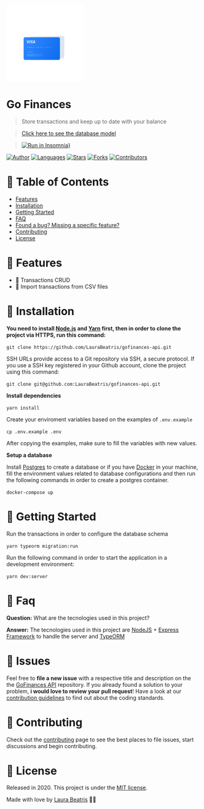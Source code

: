 <p align="left">
   <img src=".github/logo-docs.gif" width="200"/>
</p>

# Go Finances

> Store transactions and keep up to date with your balance

> [Click here to see the database model](https://dbdiagram.io/d/5ec2703039d18f5553ff5e91)

> [![Run in Insomnia}](https://insomnia.rest/images/run.svg)](https://insomnia.rest/run/?label=GoFinances%20API&uri=https%3A%2F%2Fraw.githubusercontent.com%2FLauraBeatris%2Fgofinances-api%2Fmaster%2F.github%2Fdocumentation.json)

[![Author](https://img.shields.io/badge/author-LauraBeatris-1E78F6?style=flat-square)](https://github.com/LauraBeatris)
[![Languages](https://img.shields.io/github/languages/count/LauraBeatris/gofinances-api?color=%231E78F6&style=flat-square)](#)
[![Stars](https://img.shields.io/github/stars/LauraBeatris/gofinances-api?color=1E78F6&style=flat-square)](https://github.com/LauraBeatris/gofinances-api/stargazers)
[![Forks](https://img.shields.io/github/forks/LauraBeatris/gofinances-api?color=%231E78F6&style=flat-square)](https://github.com/LauraBeatris/gofinances-api/network/members)
[![Contributors](https://img.shields.io/github/contributors/LauraBeatris/gofinances-api?color=1E78F6&style=flat-square)](https://github.com/LauraBeatris/gofinances-api/graphs/contributors)
# :pushpin: Table of Contents

* [Features](#rocket-features)
* [Installation](#construction_worker-installation)
* [Getting Started](#runner-getting-started)
* [FAQ](#postbox-faq)
* [Found a bug? Missing a specific feature?](#bug-issues)
* [Contributing](#tada-contributing)
* [License](#closed_book-license)

# :rocket: Features

* 🌴 Transactions CRUD
*  📂 Import transactions from CSV files

# :construction_worker: Installation

**You need to install [Node.js](https://nodejs.org/en/download/) and [Yarn](https://yarnpkg.com/) first, then in order to clone the project via HTTPS, run this command:**

```git clone https://github.com/LauraBeatris/gofinances-api.git```

SSH URLs provide access to a Git repository via SSH, a secure protocol. If you use a SSH key registered in your Github account, clone the project using this command:

```git clone git@github.com:LauraBeatris/gofinances-api.git```

**Install dependencies**

```yarn install```

Create your enviroment variables based on the examples of ```.env.example```

```cp .env.example .env```

After copying the examples, make sure to fill the variables with new values.

**Setup a database**

Install [Postgres](https://www.postgresql.org/) to create a database or if you have [Docker](https://www.docker.com/) in your machine, fill the environment values related to database configurations and then run the following commands in order to create a postgres container.

```docker-compose up```

# :runner: Getting Started

Run the transactions in order to configure the database schema

```yarn typeorm migration:run```

Run the following command in order to start the application in a development environment:

```yarn dev:server```

# :postbox: Faq

**Question:** What are the tecnologies used in this project?

**Answer:** The tecnologies used in this project are [NodeJS](https://nodejs.org/en/) + [Express Framework](http://expressjs.com/en/) to handle the server and [TypeORM](https://typeorm.io/#/) 

# :bug: Issues

Feel free to **file a new issue** with a respective title and description on the the [GoFinances API](https://github.com/LauraBeatris/gofinances-api/issues) repository. If you already found a solution to your problem, **i would love to review your pull request**! Have a look at our [contribution guidelines](https://github.com/LauraBeatris/gofinances-api/blob/master/CONTRIBUTING.md) to find out about the coding standards.

# :tada: Contributing

Check out the [contributing](https://github.com/LauraBeatris/gofinances-api/blob/master/CONTRIBUTING.md) page to see the best places to file issues, start discussions and begin contributing.

# :closed_book: License

Released in 2020.
This project is under the [MIT license](https://github.com/LauraBeatris/gofinances-api/master/LICENSE).

Made with love by [Laura Beatris](https://github.com/LauraBeatris) 💜🚀
